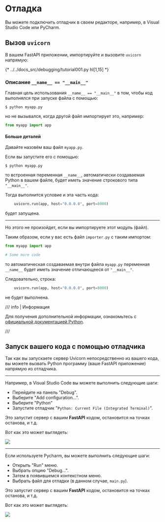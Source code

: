 # Отладка

Вы можете подключить отладчик в своем редакторе, например, в Visual Studio Code или PyCharm.

## Вызов `uvicorn`

В вашем FastAPI приложении, импортируйте и вызовите `uvicorn` напрямую:

{* ../../docs_src/debugging/tutorial001.py hl[1,15] *}


### Описание `__name__ == "__main__"`

Главная цель использования `__name__ == "__main__"` в том, чтобы код выполнялся при запуске файла с помощью:

<div class="termy">

```console
$ python myapp.py
```

</div>

но не вызывался, когда другой файл импортирует это, например:

```Python
from myapp import app
```

#### Больше деталей

Давайте назовём ваш файл `myapp.py`.

Если вы запустите его с помощью:

<div class="termy">

```console
$ python myapp.py
```

</div>

то встроенная переменная `__name__`, автоматически создаваемая Python в вашем файле, будет иметь значение строкового типа `"__main__"`.

Тогда выполнится условие и эта часть кода:

```Python
    uvicorn.run(app, host="0.0.0.0", port=8000)
```

будет запущена.

---

Но этого не произойдет, если вы импортируете этот модуль (файл).

Таким образом, если у вас есть файл `importer.py` с таким импортом:

```Python
from myapp import app

# Some more code
```

то автоматическая создаваемая внутри файла `myapp.py` переменная  `__name__` будет иметь значение отличающееся от `"__main__"`.

Следовательно, строка:

```Python
    uvicorn.run(app, host="0.0.0.0", port=8000)
```

не будет выполнена.

/// info | Информация

Для получения дополнительной информации, ознакомьтесь с <a href="https://docs.python.org/3/library/__main__.html" class="external-link" target="_blank">официальной документацией Python</a>.

///

## Запуск вашего кода с помощью отладчика

Так как вы запускаете сервер Uvicorn непосредственно из вашего кода, вы можете вызвать Python программу (ваше FastAPI приложение) напрямую из отладчика.

---

Например, в Visual Studio Code вы можете выполнить следующие шаги:

* Перейдите на панель "Debug".
* Выберите "Add configuration...".
* Выберите "Python"
* Запустите отладчик "`Python: Current File (Integrated Terminal)`".

Это запустит сервер с вашим **FastAPI** кодом, остановится на точках останова, и т.д.

Вот как это может выглядеть:

<img src="/img/tutorial/debugging/image01.png">

---

Если используете Pycharm, вы можете выполнить следующие шаги:

* Открыть "Run" меню.
* Выбрать опцию "Debug...".
* Затем в появившемся контекстном меню.
* Выбрать файл для отладки (в данном случае, `main.py`).

Это запустит сервер с вашим **FastAPI** кодом, остановится на точках останова, и т.д.

Вот как это может выглядеть:

<img src="/img/tutorial/debugging/image02.png">
